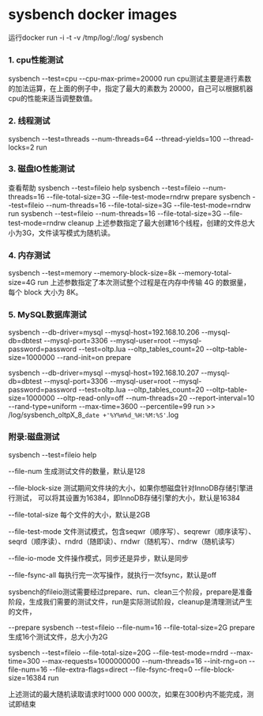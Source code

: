 # sysbench docker images

运行docker run -i -t -v /tmp/log/:/log/ sysbench


### 1. cpu性能测试
sysbench --test=cpu --cpu-max-prime=20000 run
cpu测试主要是进行素数的加法运算，在上面的例子中，指定了最大的素数为 20000，自己可以根据机器cpu的性能来适当调整数值。

### 2. 线程测试

sysbench --test=threads --num-threads=64 --thread-yields=100 --thread-locks=2 run
### 3. 磁盘IO性能测试
查看帮助
sysbench --test=fileio help
sysbench --test=fileio --num-threads=16 --file-total-size=3G --file-test-mode=rndrw prepare
sysbench --test=fileio --num-threads=16 --file-total-size=3G --file-test-mode=rndrw run
sysbench --test=fileio --num-threads=16 --file-total-size=3G --file-test-mode=rndrw cleanup
上述参数指定了最大创建16个线程，创建的文件总大小为3G，文件读写模式为随机读。

### 4. 内存测试

sysbench --test=memory --memory-block-size=8k --memory-total-size=4G run
上述参数指定了本次测试整个过程是在内存中传输 4G 的数据量，每个 block 大小为 8K。

### 5. MySQL数据库测试
sysbench --db-driver=mysql  --mysql-host=192.168.10.206 --mysql-db=dbtest --mysql-port=3306 --mysql-user=root --mysql-password=password   --test=oltp.lua --oltp_tables_count=20 --oltp-table-size=1000000 --rand-init=on prepare


sysbench --db-driver=mysql  --mysql-host=192.168.10.207 --mysql-db=dbtest --mysql-port=3306 --mysql-user=root --mysql-password=password   --test=oltp.lua --oltp_tables_count=20 --oltp-table-size=1000000 --oltp-read-only=off   --num-threads=20 --report-interval=10 --rand-type=uniform --max-time=3600  --percentile=99 run >> /log/sysbench_oltpX_8_`date +'%Y%m%d_%H:%M:%S'`.log



### 附录:磁盘测试
sysbench --test=fileio help

--file-num 生成测试文件的数量，默认是128

--file-block-size 测试期间文件块的大小，如果你想磁盘针对InnoDB存储引擎进行测试， 可以将其设置为16384，即InnoDB存储引擎的大小，默认是16384

--file-total-size 每个文件的大小，默认是2GB

--file-test-mode   文件测试模式，包含seqwr（顺序写）、seqrewr（顺序读写）、seqrd（顺序读）、rndrd（随即读）、rndwr（随机写）、rndrw（随机读写）

--file-io-mode   文件操作模式，同步还是异步，默认是同步

--file-fsync-all 每执行完一次写操作，就执行一次fsync，默认是off

sysbench的fileio测试需要经过prepare、run、clean三个阶段，prepare是准备阶段，生成我们需要的测试文件，run是实际测试阶段，cleanup是清理测试产生的文件，

--prepare
sysbench --test=fileio --file-num=16 --file-total-size=2G prepare 生成16个测试文件，总大小为2G

sysbench --test=fileio --file-total-size=20G --file-test-mode=rndrd --max-time=300 --max-requests=1000000000 --num-threads=16 --init-rng=on --file-num=16 --file-extra-flags=direct --file-fsync-freq=0 --file-block-size=16384 run

上述测试的最大随机读取请求时1000 000 000次，如果在300秒内不能完成，测试即结束
